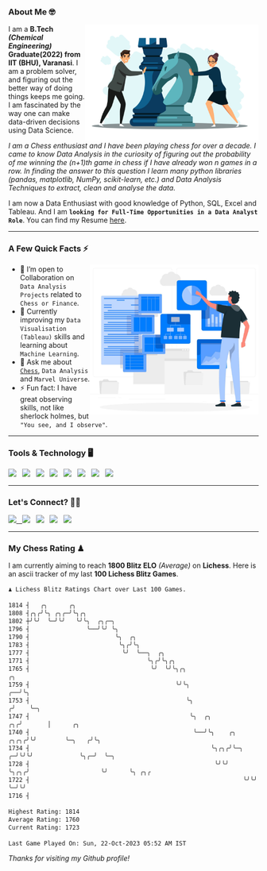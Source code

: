 ### About Me 🤓
<img align="right" alt="Coding" width="350" src="https://github.com/Laxman-Lakhan/Laxman-Lakhan/blob/master/Assets/Chess_Vector.jpg">   

I am a **B.Tech** _**(Chemical Engineering)**_ **Graduate(2022) from IIT (BHU), Varanasi**. I am a problem solver, and figuring out the better way of doing things keeps me going. I am fascinated by the way one can make data-driven decisions using Data Science. 

_I am a Chess enthusiast and I have been playing chess for over a decade. I came to know Data Analysis in the curiosity of figuring out the probability of me winning the (n+1)th game in chess if I have already won n games in a row. In finding the answer to this question I learn many python libraries (pandas, matplotlib, NumPy, scikit-learn, etc.) and Data Analysis Techniques to extract, clean and analyse the data._

I am now a Data Enthusiast with good knowledge of Python, SQL, Excel and Tableau. And I am **`looking for Full-Time Opportunities in a Data Analyst Role`**. You can find my Resume
 [here](https://drive.google.com/file/d/1UIOoogRLj5eGQFQBkuvMmTISZVdl2Ok7/view?usp=sharing).


---

### A Few Quick Facts ⚡️
<img align="right" alt="Coding" width="340" src="https://github.com/Laxman-Lakhan/Laxman-Lakhan/blob/master/Assets/Data_Vector.jpg">   

- 🤝 I’m open to Collaboration on `Data Analysis Projects` related to `Chess or Finance`.
- 📖 Currently improving my `Data Visualisation (Tableau)` skills and learning about `Machine Learning`.
- 💬 Ask me about [`Chess`](https://lichess.org/@/YourKingIsInDanger), `Data Analysis` and `Marvel Universe`.
- ⚡️ Fun fact: I have great observing skills, not like sherlock holmes, but `"You see, and I observe"`.

---
### Tools & Technology 🖥

<img src="https://img.shields.io/badge/Python-white?logo=Python&logoColor=ColorName&style=ShieldStyle" /> &nbsp;
<img src="https://img.shields.io/badge/MySQL-white?logo=MySQL&logoColor=ColorName&style=ShieldStyle" /> &nbsp;
<img src="https://img.shields.io/badge/Tableau-white?logo=Tableau&logoColor=ColorName&style=ShieldStyle" /> &nbsp;
<img src="https://img.shields.io/badge/Excel-white?logo=Microsoft+Excel&logoColor=196F3D&style=ShieldStyle" /> &nbsp;
<img src="https://img.shields.io/badge/Jupyter-white?logo=Jupyter&logoColor=ColorName&style=ShieldStyle" /> &nbsp;
<img src="https://img.shields.io/badge/pandas-white?logo=Pandas&logoColor=000080&style=ShieldStyle" /> &nbsp;
<img src="https://img.shields.io/badge/numpy-white?logo=Numpy&logoColor=85C1E9&style=ShieldStyle" /> &nbsp;
<img src="https://img.shields.io/badge/scikit learn-white?logo=Scikit+Learn&logoColor=ColorName&style=ShieldStyle" /> &nbsp;



---

### Let's Connect? 🫳🏻

<a href="mailto:laxmansingh.lakhan@gmail.com"> <img src="https://img.icons8.com/fluent/48/000000/gmail.png" width="3.5%"/> &nbsp;
[<img src="https://img.icons8.com/color/48/000000/linkedin.png" width="3.5%"/>](https://www.linkedin.com/in/laxman-lakhan/)  &nbsp;
[<img src="https://img.icons8.com/fluent/48/000000/facebook-new.png" width="3.5%"/>](https://www.facebook.com/s.laxmanlakhan/)  &nbsp;
[<img src="https://img.icons8.com/fluent/48/000000/instagram-new.png" width="3.5%"/>](https://www.instagram.com/laxman.lakhan/)  &nbsp;
[<img src="https://img.icons8.com/color/48/000000/twitter.png" width="3.5%"/>](https://twitter.com/laxman__lakhan)  &nbsp;

 ---
  
### My Chess Rating ♟
  
I am currently aiming to reach **1800 Blitz ELO** *(Average)* on **Lichess**. Here is an ascii tracker of my last **100 Lichess Blitz Games**.

  ```
  ♟︎ 𝙻𝚒𝚌𝚑𝚎𝚜𝚜 𝙱𝚕𝚒𝚝𝚣 𝚁𝚊𝚝𝚒𝚗𝚐𝚜 𝙲𝚑𝚊𝚛𝚝 𝚘𝚟𝚎𝚛 𝙻𝚊𝚜𝚝 𝟷00 𝙶𝚊𝚖𝚎𝚜.
  
1814 ┤   ╭╮      ╭╮
1808 ┤╭╮╭╯╰╮ ╭╮╭─╯╰╮╭╮
1802 ┼╯╰╯  ╰─╯╰╯   ╰╯╰╮  ╭╮╭─╮
1796 ┤                ╰──╯╰╯ ╰╮
1790 ┤                        ╰╮  ╭╮
1783 ┤                         ╰╮╭╯╰╮
1777 ┤                          ╰╯  ╰──╮  ╭╮
1771 ┤                                 ╰╮╭╯╰╮╭╮
1765 ┤                                  ╰╯  ╰╯╰╮╭╮                                  ╭╮
1759 ┤                                         ╰╯╰╮                              ╭──╯╰╮
1753 ┤                                            ╰╮                            ╭╯    ╰─╮
1747 ┤                                             ╰╮  ╭╮                    ╭╮╭╯       │      ╭╮
1740 ┤                                              ╰──╯╰╮    ╭╮        ╭╮╭╮╭╯╰╯        ╰─╮   ╭╯╰╮
1734 ┤                                                   ╰╮╭╮╭╯╰─╮    ╭─╯╰╯╰╯             ╰╮╭─╯  ╰─╮
1728 ┤                                                    ╰╯╰╯   ╰╮╭╮╭╯                    ╰╯      ╰╮ ╭╮╭
1722 ┤                                                            ╰╯╰╯                              ╰─╯╰╯
1716 ┤ 

Highest Rating: 1814
Average Rating: 1760
Current Rating: 1723 

Last Game Played On: Sun, 22-Oct-2023 05:52 AM IST
  ```
  
  
*Thanks for visiting my Github profile!*
